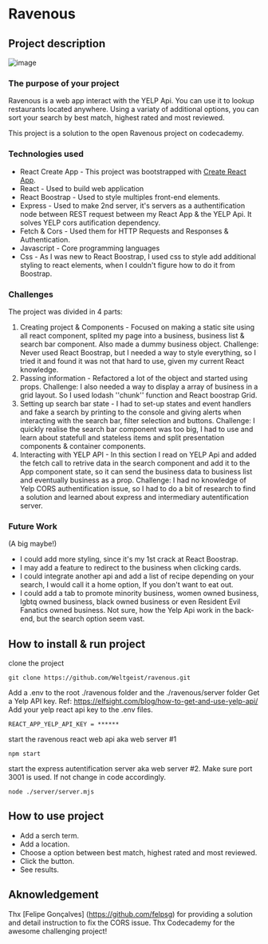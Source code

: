 # Ravenous 

## Project description
![image](https://github.com/Weltgeist/ravenous/assets/19942558/f320fab1-b395-4f25-9adc-41f5fae65144)



### The purpose of your project 
Ravenous is a web app interact with the YELP Api. You can use it to lookup restaurants located anywhere. Using a variaty of additional options, you can sort your search by best match, highest rated and most reviewed. 

This project is a solution to the open Ravenous project on codecademy.

### Technologies used

- React Create App - This project was bootstrapped with [Create React App](https://github.com/facebook/create-react-app).
- React - Used to build web application
- React Boostrap - Used to style multiples front-end elements.
- Express - Used to make 2nd server, it's servers as a authentification node between REST request between my React App & the YELP Api. It solves YELP cors autification dependency.
- Fetch & Cors -  Used them for HTTP Requests and Responses & Authentication.
- Javascript - Core programming languages
- Css - As I was new to React Boostrap, I used css to style add additional styling to react elements, when I couldn't figure how to do it from Boostrap.

### Challenges

The project was divided in 4 parts:
1. Creating project & Components - Focused on making a static site using all react component, splited my page into a business, business list & search bar component. Also made a dummy business object. Challenge: Never used React Boostrap, but I needed a way to style everything, so I tried it and found it was not that hard to use, given my current React knowledge.
2. Passing information - Refactored a lot of the object and started using props. Challenge: I also needed a way to display a array of business in a grid layout. So I used lodash ''chunk'' function and React boostrap Grid.
3. Setting up search bar state - I had to set-up states and event handlers and fake a search by printing to the console and giving alerts when interacting with the search bar, filter selection and buttons. Challenge: I quickly realise the search bar component was too big, I had to use and learn about statefull and stateless items and split presentation components & container components.
4.  Interacting with YELP API - In this section I read on YELP Api and added the fetch call to retrive data in the search component and add it to the App component state, so it can send the business data to business list and eventually business as a prop. Challenge: I had no knowledge of Yelp CORS authentification issue, so I had to do a bit of research to find a solution and learned about express and intermediary autentification server. 

### Future Work
(A big maybe!)
- I could add more styling, since it's my 1st crack at React Boostrap. 
- I may add a feature to redirect to the business when clicking cards.
- I could integrate another api and add a list of recipe depending on your search, I would call it a home option, If you don't want to eat out.
- I could add a tab to promote minority business, women owned business, lgbtq owned business, black owned business or even Resident Evil Fanatics owned business. Not sure, how the Yelp Api work in the back-end, but the search option seem vast.

## How to install & run project

clone the project
```
git clone https://github.com/Weltgeist/ravenous.git
```

Add a .env to the root ./ravenous folder and the ./ravenous/server folder 
Get a Yelp API key. Ref: https://elfsight.com/blog/how-to-get-and-use-yelp-api/
Add your yelp react api key to the .env files.
```
REACT_APP_YELP_API_KEY = ******
```


start the ravenous react web api aka web server #1
```
npm start
```


start the express autentification server aka web server #2. Make sure port 3001 is used. If not change in code accordingly.
```
node ./server/server.mjs 
```


## How to use project

- Add a serch term.
- Add a location.
- Choose a option between best match, highest rated and most reviewed.
- Click the button.
- See results.


## Aknowledgement 
Thx [Felipe Gonçalves] (https://github.com/felpsg) for providing a solution and detail instruction to fix the CORS issue.
Thx Codecademy for the awesome challenging project!




